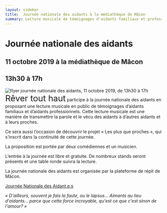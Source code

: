 ```yaml
---
layout: sidebar
title:  Journée nationale des aidants à la médiathèque de Mâcon
summary: Lecture musicale de témoignages d'aidants familiaux et professionnels dans le but de partager des expériences lors de la journée nationale des aidants le 11 octobre 2019 à la médiathèque de Mâcon.
---
```

# Journée nationale des aidants 
## 11 octobre 2019 à la médiathèque de Mâcon
## 13h30 à 17h

<div class="center-big-block thumbnail"><img src="https://res.cloudinary.com/dnxcesebo/image/upload/v1567416176/plus_que_proches_flyer_p1_a84skg.jpg" alt="flyer journée nationale des aidants, 11 octobre 2019, de 13h30 à 17h"/></div><span class="rever-typog" style="font-size: 1.7rem"> Rêver tout haut</span> participe à la journée nationale des aidants en proposant une lecture musicale en public de témoignages d’aidants familiaux et d’aidants professionnels. 
Cette lecture musicale est une manière de transmettre la parole et le vécu des aidants à d’autres aidants et à leurs proches. 

Ce sera aussi l’occasion de découvrir le projet « Les plus que proches », qui s’inscrit dans la continuité de cette journée. 

La proposition est portée par deux comédiennes et un musicien.

L’entrée à la journée est libre et gratuite. De nombreux stands seront présents et une table ronde suivra la lecture. 

La journée nationale des aidants est organisée par la plateforme de répit de Mâcon.  

<a href="https://www.lajourneedesaidants.fr/evenement/jna-macon-lecture-musicale-de-temoignages-daidants-les-plus-que-proches/">Journée Nationale des Aidant.e.s</a>

*« D'ailleurs, souvent je fais la faute, ou le lapsus… Aimants au lieu d'aidants... parce que cette force incroyable, qu'est ce que c'est sinon de l'amour? »*

